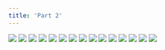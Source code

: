 ```yaml
---
title: 'Part 2'
---
```


![](016.png)
![](017.png)
![](018.png)
![](019.png)
![](020.png)
![](021.png)
![](022.png)
![](023.png)
![](024.png)
![](025.png)
![](026.png)
![](027.png)
![](028.png)
![](029.png)
![](030.png)